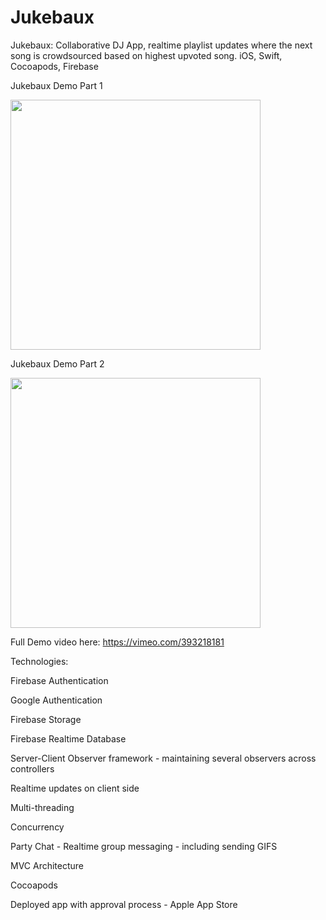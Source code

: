 # Jukebaux

Jukebaux: Collaborative DJ App, realtime playlist updates where the next song is crowdsourced based on highest upvoted song. iOS, Swift, Cocoapods, Firebase

Jukebaux Demo Part 1

<img src="images/jukebauxDemoGif1.gif?raw=true" width="400px">

Jukebaux Demo Part 2

<img src="images/jukebauxDemoGif2.gif?raw=true" width="400px">



Full Demo video here: https://vimeo.com/393218181

Technologies:

Firebase Authentication

Google Authentication

Firebase Storage

Firebase Realtime Database

Server-Client Observer framework - maintaining several observers across controllers

Realtime updates on client side

Multi-threading

Concurrency

Party Chat - Realtime group messaging - including sending GIFS

MVC Architecture

Cocoapods

Deployed app with approval process - Apple App Store
